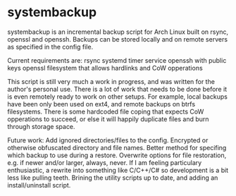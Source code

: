 # systembackup

systembackup is an incremental backup script for Arch Linux built on rsync, openssl and openssh.
Backups can be stored locally and on remote servers as specified in the config file.

Current requirements are:
	rsync
	systemd timer service
	openssh with public keys
	openssl
	filesystem that allows hardlinks and CoW opperations
  
This script is still very much a work in progress, and was written for the author's personal use.
There is a lot of work that needs to be done before it is even remotely ready to work on other setups. For example, local backups have been only been used on ext4, and remote backups on btrfs filesystems. There is some hardcoded file coping that expects CoW opperations to succeed, or else it will happily duplicate files and burn through storage space.

Future work:
	Add ignored directories/files to the config.
	Encrypted or otherwise obfuscated directory and file names.
	Better method for specifing which backup to use during a restore.
	Overwrite options for file restoration, e.g. if newer and/or larger, always, never.
	If I am feeling particulary enthusiastic, a rewrite into something like C/C++/C# so development is a bit less like pulling teeth.
	Brining the utility scripts up to date, and adding an install/uninstall script.
